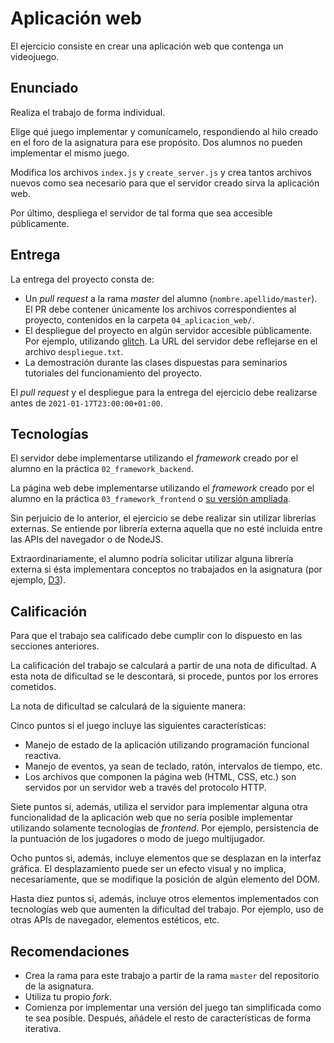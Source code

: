 # Aplicación web

El ejercicio consiste en crear una aplicación web que contenga un videojuego.

## Enunciado

Realiza el trabajo de forma individual.

Elige qué juego implementar y comunícamelo, respondiendo al hilo creado en el foro de la asignatura para ese propósito. Dos alumnos no pueden implementar el mismo juego.

Modifica los archivos `index.js` y `create_server.js` y crea tantos archivos nuevos como sea necesario para que el servidor creado sirva la aplicación web.

Por último, despliega el servidor de tal forma que sea accesible públicamente.

## Entrega

La entrega del proyecto consta de:

- Un _pull request_ a la rama _master_ del alumno (`nombre.apellido/master`). El PR debe contener únicamente los archivos correspondientes al proyecto, contenidos en la carpeta `04_aplicacion_web/`.
- El despliegue del proyecto en algún servidor accesible públicamente. Por ejemplo, utilizando [glitch](glitch.com). La URL del servidor debe reflejarse en el archivo `despliegue.txt`.
- La demostración durante las clases dispuestas para seminarios tutoriales del funcionamiento del proyecto.

El _pull request_ y el despliegue para la entrega del ejercicio debe realizarse antes de `2021-01-17T23:00:00+01:00`.

## Tecnologías

El servidor debe implementarse utilizando el _framework_ creado por el alumno en la práctica `02_framework_backend`.

La página web debe implementarse utilizando el _framework_ creado por el alumno en la práctica `03_framework_frontend` o [su versión ampliada](https://pastebin.com/raw/9FVgT81e).

Sin perjuicio de lo anterior, el ejercicio se debe realizar sin utilizar librerías externas. Se entiende por librería externa aquella que no esté incluida entre las APIs del navegador o de NodeJS.

Extraordinariamente, el alumno podría solicitar utilizar alguna librería externa si ésta implementara conceptos no trabajados en la asignatura (por ejemplo, [D3](https://d3js.org/)).

## Calificación

Para que el trabajo sea calificado debe cumplir con lo dispuesto en las secciones anteriores.

La calificación del trabajo se calculará a partir de una nota de dificultad. A esta nota de dificultad se le descontará, si procede, puntos por los errores cometidos.

La nota de dificultad se calculará de la siguiente manera:

Cinco puntos si el juego incluye las siguientes características:

- Manejo de estado de la aplicación utilizando programación funcional reactiva.
- Manejo de eventos, ya sean de teclado, ratón, intervalos de tiempo, etc.
- Los archivos que componen la página web (HTML, CSS, etc.) son servidos por un servidor web a través del protocolo HTTP.

Siete puntos si, además, utiliza el servidor para implementar alguna otra funcionalidad de la aplicación web que no sería posible implementar utilizando solamente tecnologías de _frontend_. Por ejemplo, persistencia de la puntuación de los jugadores o modo de juego multijugador.

Ocho puntos si, además, incluye elementos que se desplazan en la interfaz gráfica. El desplazamiento puede ser un efecto visual y no implica, necesariamente, que se modifique la posición de algún elemento del DOM.

Hasta diez puntos si, además, incluye otros elementos implementados con tecnologías web que aumenten la dificultad del trabajo. Por ejemplo, uso de otras APIs de navegador, elementos estéticos, etc.

## Recomendaciones

- Crea la rama para este trabajo a partir de la rama `master` del repositorio de la asignatura.
- Utiliza tu propio _fork_.
- Comienza por implementar una versión del juego tan simplificada como te sea posible. Después, añádele el resto de características de forma iterativa.
